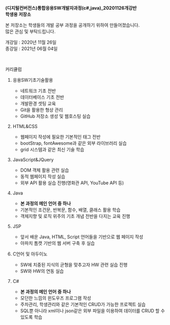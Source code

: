 **(디지털컨버전스)통합응용SW개발자과정(c#,java)_20201126개강반 <br>학생용 저장소**

본 저장소는 학생들의 개발 공부 과정을 공개하기 위하여 만들어졌습니다.<br>
많은 관심 및 부탁드립니다.

개강일 : 2020년 11월 26일<br>
종강일 : 2021년 06월 04일

<br>


커리큘럼<br>

1. 응용SW기초기술활용
   - 네트워크 기초 전반
   - 데이터베이스 기초 전반
   - 개발환경 셋팅 교육
   - Git을 활용한 형상 관리
   - GitHub 저장소 생성 및 웹호스팅 실습

2. HTML&CSS
   - 웹페이지 작성에 필요한 기본적인 태그 전반
   - bootStrap, fontAwesome과 같은 외부 라이브러리 실습
   - grid 시스템과 같은 최신 기술 학습

3. JavaScript&JQuery
   - DOM 객체 활용 관련 실습
   - 동적 웹페이지 작성 실습
   - 외부 API 활용 실습 진행(영화관 API, YouTube API 등)

4. Java
   - **본 과정의 메인 언어 중 하나**
   - 기본적인 조건문, 반복문, 함수, 배열, 클래스 활용 학습
   - 객체지향 및 로직 위주의 기초 개념 전반을 다지는 교육 진행

5. JSP
   - 앞서 배운 Java, HTML, Script 언어들을 기반으로 웹 페이지 작성
   - 아파치 톰캣 기반의 웹 서버 구축 후 실습

6. C언어 및 아두이노
   - SW에 치중된 지식의 균형을 맞추고자 HW 관련 실습 진행
   - SW와 HW의 연동 실습

7. C#
   - **본 과정의 메인 언어 중 하나**
   - 모던한 느낌의 윈도우즈 프로그램 작성
   - 주차관리, 학생관리와 같은 기본적인 CRUD가 가능한 프로젝트 실습
   - SQL뿐 아니라 xml이나 json같은 외부 파일을 이용하여 데이터를 CRUD 할 수 있도록 학습
 
